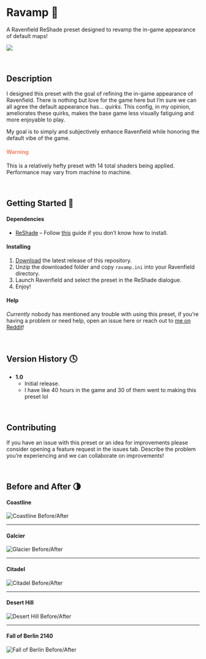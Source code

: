 # Ravamp :art:
A Ravenfield ReShade preset designed to revamp the in-game appearance of default maps!

![](./Images/hero.jpg)

<br/>

## Description

I designed this preset with the goal of refining the in-game appearance of Ravenfield. There is nothing but love for the game here but I’m sure we can all agree the default appearance has… *quirks*. This config, in my opinion, ameliorates these quirks, makes the base game less visually fatiguing and more enjoyable to play.

My goal is to simply and subjectively enhance Ravenfield while honoring the default vibe of the game.

#### <span style="color:#F78166">Warning</span>

This is a relatively hefty preset with 14 total shaders being applied. Performance may vary from machine to machine.

<br/>

## Getting Started :rocket:

#### Dependencies

- [ReShade](https://reshade.me/) – Follow [this](https://steamcommunity.com/sharedfiles/filedetails/?id=2091281086) guide if you don’t know how to install.

#### Installing

1. [Download](https://github.com/Heldaeus/ravamp/releases/tag/v1.0) the latest release of this repository.
2. Unzip the downloaded folder and copy `ravamp.ini` into your Ravenfield directory.
3. Launch Ravenfield and select the preset in the ReShade dialogue.
4. Enjoy!

#### Help

*Currently* nobody has mentioned any trouble with using this preset, if you’re having a problem or need help, open an issue here or reach out to [me on Reddit](https://www.reddit.com/user/Heldaeus)!

<br/>

## Version History :clock4:

- **1.0**
  - Initial release.
  - I have like 40 hours in the game and 30 of them went to making this preset lol

<br/>

## Contributing

If you have an issue with this preset or an idea for improvements please consider opening a feature request in the issues tab. Describe the problem you’re experiencing and we can collaborate on improvements!

<br/>

## Before and After :last_quarter_moon:

#### Coastline

![Coastline Before/After](./Images/coastlineBefAft.png)

---

#### Galcier

![Glacier Before/After](./Images/glacierBefAft.png)

---

#### Citadel

![Citadel Before/After](./Images/citadelBefAft.png)

---

#### Desert Hill

![Desert Hill Before/After](./Images/desertHillBefAft.png)

---

#### Fall of Berlin 2140

![Fall of Berlin Before/After](./Images/fobBefAft.png)

